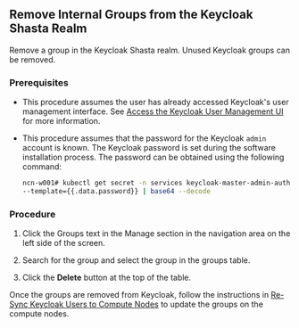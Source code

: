 ## Remove Internal Groups from the Keycloak Shasta Realm

Remove a group in the Keycloak Shasta realm. Unused Keycloak groups can be removed.


### Prerequisites 

-   This procedure assumes the user has already accessed Keycloak's user management interface. See [Access the Keycloak User Management UI](Access_the_Keycloak_User_Managment_UI.md) for more information.
-   This procedure assumes that the password for the Keycloak `admin` account is known. The Keycloak password is set during the software installation process. The password can be obtained using the following command:

    ```bash
    ncn-w001# kubectl get secret -n services keycloak-master-admin-auth \
    --template={{.data.password}} | base64 --decode
    ```

### Procedure

1.  Click the Groups text in the Manage section in the navigation area on the left side of the screen.

2.  Search for the group and select the group in the groups table.

3.  Click the **Delete** button at the top of the table.


Once the groups are removed from Keycloak, follow the instructions in [Re-Sync Keycloak Users to Compute Nodes](Resync_Keycloak_Users_to_Compute_Nodes.md) to update the groups on the compute nodes.



